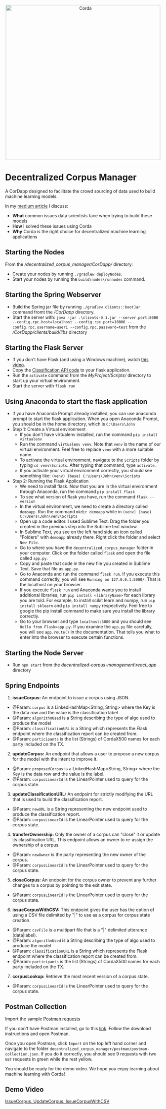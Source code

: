 <p align="center">
  <img src="https://www.corda.net/wp-content/uploads/2016/11/fg005_corda_b.png" alt="Corda" width="500">
</p>

# Decentralized Corpus Manager
A CorDapp designed to facilitate the crowd sourcing of data used to build machine learning models.

In my [medium article](https://medium.com/corda/machine-learning-on-corda-558cadc8ba05) I discuss:
- **What** common issues data scientists face when trying to build these models
- **How** I solved these issues using Corda
- **Why** Corda is the right choice for decentralized machine learning applications

## Starting the Nodes
From the */decentralized_corpus_manager/CorDapp/* directory:
- Create your nodes by running `./gradlew deployNodes`.
- Start your nodes by running the `build\nodes\runnodes` command.

## Starting the Spring Webserver
- Build the Spring jar file by running `./gradlew clients::bootJar` command fromt the */CorDapp* directory.
- Start the server with: `java -jar .\clients-0.1.jar --server.port:8080 --config.rpc.host=localhost --config.rpc.port=10006 --config.rpc.username=user1 --config.rpc.password=test` from the */CorDapp/clients/build/libs* directory

## Starting the Flask Server
- If you don't have Flask (and using a Windows machine), watch [this video](https://www.youtube.com/watch?v=Nvz7wN23-hw).
- Copy the [Classification API code](https://github.com/JonathanScialpi/decentralized_corpus_manager/blob/master/flask/app.py) to your flask application.
- Run the `activate` command from the *MyProject/Scripts/* directory to start up your virtual environment.
- Start the server with `flask run`

## Using Anaconda to start the flask application
- If you have Anaconda Prompt already installed, you can use anaconda prompt to start the flask application. When you open Anaconda Prompt, you should be in the home directory, which is `C:\Users\John`
- Step 1: Create a Virtual environment
    - If you don't have virtualenv installed, run the command `pip install virtualenv`
    - Run the command `virtualenv venv`. Note that `venv` is the name of our virtual environment. Feel free to replace `venv` with a more suitable name.
    - To activate the virtual environment, navigate to the `Scripts` folder by typing `cd venv\Scripts`. After typing that command, type `activate`.
    - If you activate your virtual environment correctly, you should see something like: `(venv) (base) C:\Users\John\venv\Scripts`
- Step 2: Running the Flask Application
    - We need to install flask. Now that you are in the virtual environment through Anaconda, run the command  `pip install flask`
    - To see what version of flask you have, run the command `flask --version`
    - In the virtual environment, we need to create a directory called `demoapp`. Run the command `mkdir demoapp` while in `(venv) (base) C:\Users\John\venv\Scripts`
    - Open up a code editor. I used Sublime Text. Drag the folder you created in the previous step into the Sublime text window.
    - In Sublime Text, you see on the left hand side an icon called "Folders" with `demoapp` already there. Right click the folder and select `New File`.
    - Go to where you have the `decentralized_corpus_manager` folder in your computer. Click on the folder called `flask` and open the file called `app.py`.
    - Copy and paste that code in the new file you created in Sublime Text. Save that file as `app.py`.
    - Go to Anaconda and run the command `flask run`. If you execute this command correctly, you will see `Running on 127.0.0.1:5000/`. That is the localhost on your browser.
    - If you execute `flask run` and Anaconda wants you to install additional libraries, run `pip install <libraryName>` for each library you are told. For example, to install scikit learn and numpy, run `pip install sklearn` and `pip install numpy` respectively. Feel free to google the pip install command to make sure you install the library correctly.
    - Go to your browser and type `localhost:5000` and you should see `Hello from Flask>app.py`. If you examine the `app.py` file carefully, you will see `app.route()` in the documentation. That tells you what to enter into the browser to execute certain functions.


## Starting the Node Server
- Run `npm start` from the *decentralized-corpus-management\react_app* directory

## Spring Endpoints
1. **issueCorpus:** An endpoint to issue a corpus using JSON.
  - @Param: `corpus` is a LinkedHashMap<String, String> where the Key is the data row and the value is the classification label
  - @Param: `algorithmUsed` is a String describing the type of algo used to produce the model
  - @Param: `classificationURL` is a String which represents the Flask endpoint where the classification report can be created from.
  - @Param: `participants` is the list (Strings) of CordaX500 names for each party included on the TX.
2. **updateCorpus:** An endpoint that allows a user to propose a new corpus for the model with the intent to improve it.
  - @Param: `proposedCorpus` is a LinkedHashMap<String, String> where the Key is the data row and the value is the label.
  - @Param: `corpusLinearId` is the LinearPointer used to query for the corpus state.
3. **updateClassificationURL:** An endpoint for strictly modifying the URL that is used to build the classification report.
  - @Param: `newURL` is a String representing the new endpoint used to produce the classification report.
  - @Param: `corpusLinearId` is the LinearPointer used to query for the corpus state.
4. **transferOwnership:** Only the owner of a corpus can "close" it or update its classification URL. This endpoint allows an owner to re-assign the ownership of a corpus.
  - @Param: `newOwner` is the party representing the new owner of the corpus.
  - @Param: `corpusLinearId` is the LinearPointer used to query for the corpus state.
5. **closeCorpus:** An endpoint for the corpus owner to prevent any further changes to a corpus by pointing to the exit state.
  - @Param: `corpusLinearId` is the LinearPointer used to query for the corpus state.
6. **issueCorpusWithCSV:** This endpoint gives the user has the option of using a CSV file delimited by "|" to use as a corpus for corpus state creation.
  - @Param: `csvFile` is a multipart file that is a "|" delimited utterance (data|label).
  - @Param: `algorithmUsed` is a String describing the type of algo used to produce the model
  - @Param: `classificationURL` is a String which represents the Flask endpoint where the classification report can be created from.
  - @Param: `participants` is the list (Strings) of CordaX500 names for each party included on the TX.
7. **corpusLookup:** Retrieve the most recent version of a corpus state.
  - @Param: `corpusLinearId` is the LinearPointer used to query for the corpus state.



## Postman Collection
Import the sample [Postman requests](https://github.com/JonathanScialpi/decentralized_corpus_manager/blob/master/postman/Decentralized%20Corpus%20Manager.postman_collection.json)

If you don't have Postman installed, go to this [link](https://www.postman.com/downloads/). Follow the download instructions and open Postman.

Once you open Postman, click `Import` on the top left hand corner and navigate to the folder `decentralized_corpus_manager/postman/postman-collection.json`. If you do it correctly, you should see 9 requests with two `GET` requests in green while the rest yellow.

You should be ready for the demo video. We hope you enjoy learning about machine learning with Corda!

## Demo Video
[IssueCorpus, UpdateCorpus, IssueCorpusWithCSV](https://youtu.be/JVLjxeZrz5U)

